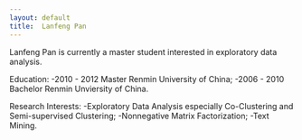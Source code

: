 ```yaml
---
layout: default
title:  Lanfeng Pan
---
```


Lanfeng Pan is currently a master student interested in exploratory data analysis.

Education:
  -2010 - 2012   Master Renmin University of China; 
  -2006 - 2010   Bachelor Renmin Unviersity of China.

Research Interests:
  -Exploratory Data Analysis especially Co-Clustering and Semi-supervised Clustering;
  -Nonnegative Matrix Factorization;
  -Text Mining.  